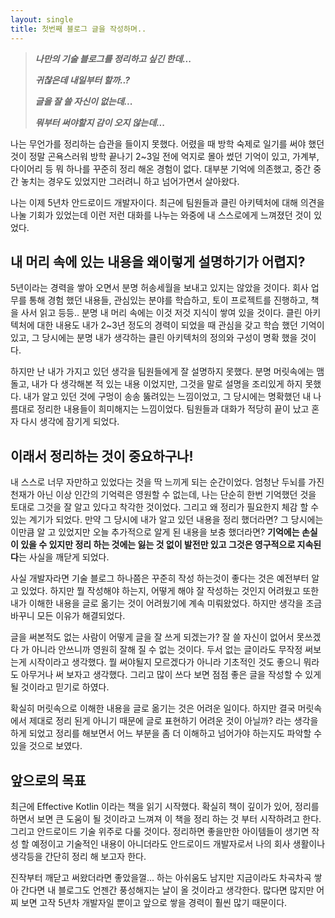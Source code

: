 ```yaml
---
layout: single
title: 첫번째 블로그 글을 작성하며..
---
```


>**_나만의 기술 블로그를 정리하고 싶긴 한데..._**
>
>**_귀찮은데 내일부터 할까..?_**
>
>**_글을 잘 쓸 자신이 없는데..._**
>
>**_뭐부터 써야할지 감이 오지 않는데..._**

나는 무언가를 정리하는 습관을 들이지 못했다. 어렸을 때 방학 숙제로 일기를 써야 했던 것이 정말 곤욕스러워 방학 끝나기 2~3일 전에 억지로 몰아 썼던 기억이 있고, 가계부, 다이어리 등 뭐 하나를 꾸준히 정리 해온 경험이 없다. 대부분 기억에 의존했고, 중간 중간 놓치는 경우도 있었지만 그러려니 하고 넘어가면서 살아왔다. 

나는 이제 5년차 안드로이드 개발자이다. 최근에 팀원들과 클린 아키텍처에 대해 의견을 나눌 기회가 있었는데 이런 저런 대화를 나누는 와중에 내 스스로에게 느껴졌던 것이 있었다.


## **내 머리 속에 있는 내용을 왜이렇게 설명하기가 어렵지?**

5년이라는 경력을 쌓아 오면서 분명 허송세월을 보내고 있지는 않았을 것이다. 회사 업무를 통해 경험 했던 내용들, 관심있는 분야를 학습하고, 토이 프로젝트를 진행하고, 책을 사서 읽고 등등.. 분명 내 머리 속에는 이것 저것 지식이 쌓여 있을 것이다. 클린 아키텍처에 대한 내용도 내가 2~3년 정도의 경력이 되었을 때 관심을 갖고 학습 했던 기억이 있고, 그 당시에는 분명 내가 생각하는 클린 아키텍처의 정의와 구성이 명확 했을 것이다. 

하지만 난 내가 가지고 있던 생각을 팀원들에게 잘 설명하지 못했다. 분명 머릿속에는 맴돌고, 내가 다 생각해본 적 있는 내용 이었지만, 그것을 말로 설명을 조리있게 하지 못했다. 내가 알고 있던 것에 구멍이 송송 뚫려있는 느낌이었고, 그 당시에는 명확했던 내 나름대로 정리한 내용들이 희미해지는 느낌이었다. 
팀원들과 대화가 적당히 끝이 났고 혼자 다시 생각에 잠기게 되었다.

## **이래서 정리하는 것이 중요하구나!**

내 스스로 너무 자만하고 있었다는 것을 딱 느끼게 되는 순간이었다. 엄청난 두뇌를 가진 천재가 아닌 이상 인간의 기억력은 영원할 수 없는데, 나는 단순히 한번 기억했던 것을 토대로 그것을 잘 알고 있다고 착각한 것이었다. 그리고 왜 정리가 필요한지 체감 할 수 있는 계기가 되었다. 만약 그 당시에 내가 알고 있던 내용을 정리 했더라면? 그 당시에는 이만큼 알 고 있었지만 오늘 추가적으로 알게 된 내용을 보충 했더라면? **기억에는 손실이 있을 수 있지만 정리 하는 것에는 잃는 것 없이 발전만 있고 그것은 영구적으로 지속된다**는 사실을 깨닫게 되었다.

사실 개발자라면 기술 블로그 하나쯤은 꾸준히 작성 하는것이 좋다는 것은 예전부터 알고 있었다. 하지만 뭘 작성해야 하는지, 어떻게 해야 잘 작성하는 것인지 어려웠고 또한 내가 이해한 내용을 글로 옮기는 것이 어려웠기에 계속 미뤄왔었다. 하지만 생각을 조금 바꾸니 모든 이유가 해결되었다. 

글을 써본적도 없는 사람이 어떻게 글을 잘 쓰게 되겠는가? 잘 쓸 자신이 없어서 못쓰겠다 가 아니라 안쓰니까 영원히 잘해 질 수 없는 것이다. 두서 없는 글이라도 무작정 써보는게 시작이라고 생각했다. 뭘 써야될지 모르겠다가 아니라 기초적인 것도 좋으니 뭐라도 아무거나 써 보자고 생각했다. 그리고 많이 쓰다 보면 점점 좋은 글을 작성할 수 있게 될 것이라고 믿기로 하였다.

확실히 머릿속으로 이해한 내용을 글로 옮기는 것은 어려운 일이다. 하지만 결국 머릿속에서 제대로 정리 된게 아니기 때문에 글로 표현하기 어려운 것이 아닐까? 라는 생각을 하게 되었고 정리를 해보면서 어느 부분을 좀 더 이해하고 넘어가야 하는지도 파악할 수 있을 것으로 보였다.

## **앞으로의 목표**

최근에 Effective Kotlin 이라는 책을 읽기 시작했다. 확실히 책이 깊이가 있어, 정리를 하면서 보면 큰 도움이 될 것이라고 느껴져 이 책을 정리 하는 것 부터 시작하려고 한다. 그리고 안드로이드 기술 위주로 다룰 것이다. 정리하면 좋을만한 아이템들이 생기면 작성 할 예정이고 기술적인 내용이 아니더라도 안드로이드 개발자로서 나의 회사 생활이나 생각등을 간단히 정리 해 보고자 한다.

진작부터 깨닫고 써왔더라면 좋았을껄... 하는 아쉬움도 남지만 지금이라도 차곡차곡 쌓아 간다면 내 블로그도 언젠간 풍성해지는 날이 올 것이라고 생각한다. 많다면 많지만 어찌 보면 고작 5년차 개발자일 뿐이고 앞으로 쌓을 경력이 훨씬 많기 때문이다.

